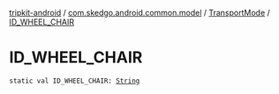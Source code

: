 [tripkit-android](../../index.md) / [com.skedgo.android.common.model](../index.md) / [TransportMode](index.md) / [ID_WHEEL_CHAIR](./-i-d_-w-h-e-e-l_-c-h-a-i-r.md)

# ID_WHEEL_CHAIR

`static val ID_WHEEL_CHAIR: `[`String`](https://kotlinlang.org/api/latest/jvm/stdlib/kotlin/-string/index.html)